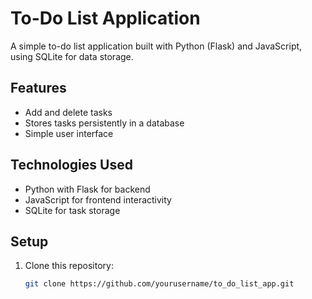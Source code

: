 
# To-Do List Application

A simple to-do list application built with Python (Flask) and JavaScript, using SQLite for data storage.

## Features

- Add and delete tasks
- Stores tasks persistently in a database
- Simple user interface

## Technologies Used

- Python with Flask for backend
- JavaScript for frontend interactivity
- SQLite for task storage

## Setup

1. Clone this repository:
   ```bash
   git clone https://github.com/yourusername/to_do_list_app.git
